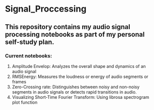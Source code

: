 # Signal_Proccessing

## This repository contains my audio signal processing notebooks as part of my personal self-study plan. 

### Current notebooks:
1. Amplitude Envelop: Analyzes the overall shape and dynamics of an audio signal
2. RMSEnergy: Measures the loudness or energy of audio segments or frames
3. Zero-Crossing rate: Distinguishes between noisy and non-noisy segments in audio signals or detects rapid transitions in audio.
4. Visualizing Short-Time Fourier Transform: Using librosa spectrogram plot function

